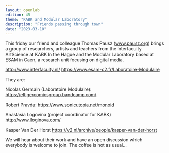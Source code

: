 ```yaml
---
layout: openlab
edition: 45
theme: "KABK and Modular Laboratory"
description: "Friends passing through town"
date: "2023-03-10"
---
```

This friday our friend and colleague Thomas Pausz (www.pausz.org) brings a group of researchers, artists and teachers from the Interfaculty ArtScience at KABK In the Hague and the Modular Laboratory based at ESAM in Caen, a research unit focusing on digital media.

http://www.interfaculty.nl/
https://www.esam-c2.fr/Laboratoire-Modulaire

They are:

Nicolas Germain (Laboratoire Modulaire): 
https://eltigercomicsgroup.bandcamp.com/


Robert Pravda:
https://www.sonicutopia.net/monoid


Anastasia Logovina (project coordinator for KABK)
http://www.lloginova.com/


Kasper Van Der Horst
https://v2.nl/archive/people/kasper-van-der-horst

We will hear about their work and have an open discussion which everybody is welcome to join. The coffee is hot as usual...
